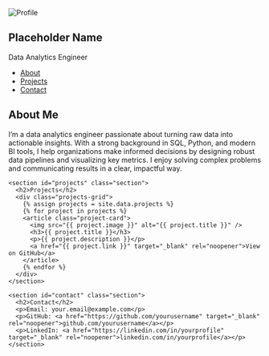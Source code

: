 <html lang="en">
<body>

<div class="layout">

  <!-- Sidebar -->
  <aside class="sidebar">
    <img src="images/placeholder.jpg" alt="Profile" class="profile-pic" />
    <h1>Placeholder Name</h1>
    <p class="title">Data Analytics Engineer</p>
    <nav>
      <ul class="nav-links">
        <li><a href="#about">About</a></li>
        <li><a href="#projects">Projects</a></li>
        <li><a href="#contact">Contact</a></li>
      </ul>
    </nav>
  </aside>

  <!-- Main Content -->
  <main class="main-content">
    <section id="about" class="section">
      <h2>About Me</h2>
      <p>
        I’m a data analytics engineer passionate about turning raw data into actionable insights.
        With a strong background in SQL, Python, and modern BI tools, I help organizations make
        informed decisions by designing robust data pipelines and visualizing key metrics.
        I enjoy solving complex problems and communicating results in a clear, impactful way.
      </p>
    </section>

    <section id="projects" class="section">
      <h2>Projects</h2>
      <div class="projects-grid">
        {% assign projects = site.data.projects %}
        {% for project in projects %}
        <article class="project-card">
          <img src="{{ project.image }}" alt="{{ project.title }}" />
          <h3>{{ project.title }}</h3>
          <p>{{ project.description }}</p>
          <a href="{{ project.link }}" target="_blank" rel="noopener">View on GitHub</a>
        </article>
        {% endfor %}
      </div>
    </section>

    <section id="contact" class="section">
      <h2>Contact</h2>
      <p>Email: your.email@example.com</p>
      <p>GitHub: <a href="https://github.com/yourusername" target="_blank" rel="noopener">github.com/yourusername</a></p>
      <p>LinkedIn: <a href="https://linkedin.com/in/yourprofile" target="_blank" rel="noopener">linkedin.com/in/yourprofile</a></p>
    </section>
  </main>

</div>

</body>
</html>
